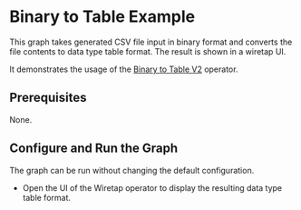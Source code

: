 <!-- loio3c2f3b5047a94fd380add16f8a44dd0e -->

# Binary to Table Example

This graph takes generated CSV file input in binary format and converts the file contents to data type table format. The result is shown in a wiretap UI.



It demonstrates the usage of the [Binary to Table V2](../data-intelligence-operators/binary-to-table-v2-1bb16c0.md) operator.



<a name="loio3c2f3b5047a94fd380add16f8a44dd0e__section_lfs_l2c_pqb"/>

## Prerequisites

None.



<a name="loio3c2f3b5047a94fd380add16f8a44dd0e__section_krf_n2c_pqb"/>

## Configure and Run the Graph

The graph can be run without changing the default configuration.

-   Open the UI of the Wiretap operator to display the resulting data type table format.


